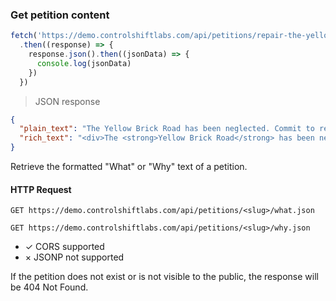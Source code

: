 ### Get petition content

```js
fetch('https://demo.controlshiftlabs.com/api/petitions/repair-the-yellow-brick-road-1/what.json')
  .then((response) => {
    response.json().then((jsonData) => {
      console.log(jsonData)
    })
  })
```

> JSON response

```json
{
  "plain_text": "The Yellow Brick Road has been neglected. Commit to repairing the damaged sections of the road in the next year!",
  "rich_text": "<div>The <strong>Yellow Brick Road</strong> has been neglected. <em>Commit to repairing the damaged sections of the road in the next year!</em></div>",
}
```

Retrieve the formatted "What" or "Why" text of a petition.

#### HTTP Request

`GET https://demo.controlshiftlabs.com/api/petitions/<slug>/what.json`

`GET https://demo.controlshiftlabs.com/api/petitions/<slug>/why.json`

- &check; CORS supported
- &times; JSONP not supported

If the petition does not exist or is not visible to the public, the response will be 404 Not Found.

<div></div>
